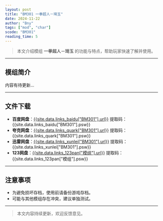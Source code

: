 ```yaml
---
layout: post
title: "BM301 一拳超人－琦玉"
date: 2024-11-22
author: "Bny"
tags: ["mod", "char"]
scode: "BM301"
reading_time: 5
---
```


> 本文介绍模组 **一拳超人－琦玉** 的功能与特点，帮助玩家快速了解并使用。

---

## 模组简介

内容有待更新...

---

## 文件下载
- **百度网盘**：[{{site.data.links_baidu["BM301"].url}}]({{site.data.links_baidu["BM301"].url}}) 提取码：{{site.data.links_baidu["BM301"].psw}}
- **夸克网盘**：[{{site.data.links_quark["BM301"].url}}]({{site.data.links_quark["BM301"].url}}) 提取码：{{site.data.links_quark["BM301"].psw}}
- **迅雷网盘**：[{{site.data.links_xunlei["BM301"].url}}]({{site.data.links_xunlei["BM301"].url}}) 提取码：{{site.data.links_xunlei["BM301"].psw}}
- **123网盘**：[{{site.data.links_123pan["模组"].url}}]({{site.data.links_123pan["模组"].url}}) 提取码：{{site.data.links_123pan["模组"].psw}}

---

## 注意事项
- 为避免损坏存档，使用前请备份游戏存档。
- 可能与其他模组存在冲突，建议单独测试。

---

> 本文内容持续更新，欢迎反馈意见。
